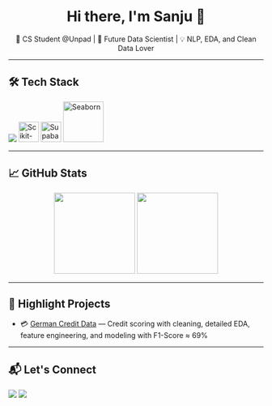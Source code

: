 <h1 align="center">Hi there, I'm Sanju 👋</h1>
<p align="center">
  🚀 CS Student @Unpad | 🧠 Future Data Scientist | 💡 NLP, EDA, and Clean Data Lover  
</p>

---

## 🛠️ Tech Stack
<p align="left">
  <img src="https://skillicons.dev/icons?i=python,fastapi,jupyter,pandas,numpy,matplotlib,tensorflow" />
  <img src="https://upload.wikimedia.org/wikipedia/commons/0/05/Scikit_learn_logo_small.svg" width="40" title="Scikit-learn" />
  <img src="https://seeklogo.com/images/S/supabase-logo-DCC676FFE2-seeklogo.com.png" width="40" title="Supabase" />
  <img src="https://seaborn.pydata.org/_static/logo-wide-lightbg.svg" width="80" title="Seaborn" />
</p>

---

## 📈 GitHub Stats
<p align="center">
  <img src="https://github-readme-stats.vercel.app/api?username=S4njuuu3291&show_icons=true&theme=radical" height="160"/>
  <img src="https://github-readme-stats.vercel.app/api/top-langs/?username=S4njuuu3291&layout=compact&theme=radical" height="160"/>
</p>

---

## 🚀 Highlight Projects

- 💳 [German Credit Data](https://github.com/S4njuuu3291/german-credit-data) — Credit scoring with cleaning, detailed EDA, feature engineering, and modeling with F1-Score ≈ 69%

---

## 📬 Let's Connect

<p align="left">
  <a href="https://www.linkedin.com/in/sanjukin-pinem/" target="blank"><img align="center" src="https://img.shields.io/badge/-LinkedIn-blue?style=flat&logo=linkedin&logoColor=white" /></a>
  <a href="mailto:sanju329121@gmail.com"><img align="center" src="https://img.shields.io/badge/-Email-red?style=flat&logo=gmail&logoColor=white" /></a>
</p>
